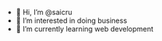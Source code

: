 - 👋 Hi, I’m @saicru
- 👀 I’m interested in doing business 
- 🌱 I’m currently learning web development 

<!---
saicru/saicru is a ✨ special ✨ repository because its `README.md` (this file) appears on your GitHub profile.
You can click the Preview link to take a look at your changes.
--->
